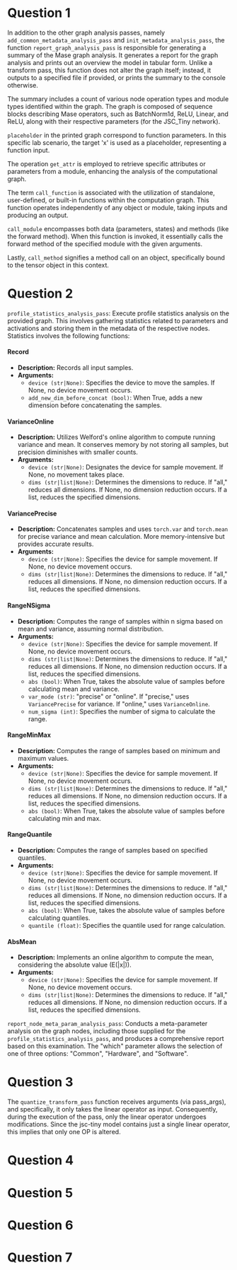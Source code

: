 # Question 1

In addition to the other graph analysis passes, namely `add_common_metadata_analysis_pass` and `init_metadata_analysis_pass`, the function `report_graph_analysis_pass` is responsible for generating a summary of the Mase graph analysis. It generates a report for the graph analysis and prints out an overview the model in tabular form. Unlike a transform pass, this function does not alter the graph itself; instead, it outputs to a specified file if provided, or prints the summary to the console otherwise. 

The summary includes a count of various node operation types and module types identified within the graph. The graph is composed of sequence blocks describing Mase operators, such as BatchNorm1d, ReLU, Linear, and ReLU, along with their respective parameters (for the JSC_Tiny network).

`placeholder` in the printed graph correspond to function parameters. In this specific lab scenario, the target 'x' is used as a placeholder, representing a function input.

The operation `get_attr` is employed to retrieve specific attributes or parameters from a module, enhancing the analysis of the computational graph.

The term `call_function` is associated with the utilization of standalone, user-defined, or built-in functions within the computation graph. This function operates independently of any object or module, taking inputs and producing an output.

`call_module` encompasses both data (parameters, states) and methods (like the forward method). When this function is invoked, it essentially calls the forward method of the specified module with the given arguments.

Lastly, `call_method` signifies a method call on an object, specifically bound to the tensor object in this context.

# Question 2
`profile_statistics_analysis_pass`:  Execute profile statistics analysis on the provided graph. This involves gathering statistics related to parameters and activations and storing them in the metadata of the respective nodes. Statistics involves the following functions:

#### Record
  - **Description:** Records all input samples.
  - **Arguments:**
    - `device (str|None)`: Specifies the device to move the samples. If None, no device movement occurs.
    - `add_new_dim_before_concat (bool)`: When True, adds a new dimension before concatenating the samples.

#### VarianceOnline
  - **Description:** Utilizes Welford's online algorithm to compute running variance and mean. It conserves memory by not storing all samples, but precision diminishes with smaller counts.
  - **Arguments:**
    - `device (str|None)`: Designates the device for sample movement. If None, no movement takes place.
    - `dims (str|list|None)`: Determines the dimensions to reduce. If "all," reduces all dimensions. If None, no dimension reduction occurs. If a list, reduces the specified dimensions.

#### VariancePrecise
  - **Description:** Concatenates samples and uses `torch.var` and `torch.mean` for precise variance and mean calculation. More memory-intensive but provides accurate results.
  - **Arguments:**
    - `device (str|None)`: Specifies the device for sample movement. If None, no device movement occurs.
    - `dims (str|list|None)`: Determines the dimensions to reduce. If "all," reduces all dimensions. If None, no dimension reduction occurs. If a list, reduces the specified dimensions.

#### RangeNSigma
  - **Description:** Computes the range of samples within n sigma based on mean and variance, assuming normal distribution.
  - **Arguments:**
    - `device (str|None)`: Specifies the device for sample movement. If None, no device movement occurs.
    - `dims (str|list|None)`: Determines the dimensions to reduce. If "all," reduces all dimensions. If None, no dimension reduction occurs. If a list, reduces the specified dimensions.
    - `abs (bool)`: When True, takes the absolute value of samples before calculating mean and variance.
    - `var_mode (str)`: "precise" or "online". If "precise," uses `VariancePrecise` for variance. If "online," uses `VarianceOnline`.
    - `num_sigma (int)`: Specifies the number of sigma to calculate the range.

#### RangeMinMax
  - **Description:** Computes the range of samples based on minimum and maximum values.
  - **Arguments:**
    - `device (str|None)`: Specifies the device for sample movement. If None, no device movement occurs.
    - `dims (str|list|None)`: Determines the dimensions to reduce. If "all," reduces all dimensions. If None, no dimension reduction occurs. If a list, reduces the specified dimensions.
    - `abs (bool)`: When True, takes the absolute value of samples before calculating min and max.

#### RangeQuantile
  - **Description:** Computes the range of samples based on specified quantiles.
  - **Arguments:**
    - `device (str|None)`: Specifies the device for sample movement. If None, no device movement occurs.
    - `dims (str|list|None)`: Determines the dimensions to reduce. If "all," reduces all dimensions. If None, no dimension reduction occurs. If a list, reduces the specified dimensions.
    - `abs (bool)`: When True, takes the absolute value of samples before calculating quantiles.
    - `quantile (float)`: Specifies the quantile used for range calculation.

#### AbsMean
  - **Description:** Implements an online algorithm to compute the mean, considering the absolute value (E(|x|)).
  - **Arguments:**
    - `device (str|None)`: Specifies the device for sample movement. If None, no device movement occurs.
    - `dims (str|list|None)`: Determines the dimensions to reduce. If "all," reduces all dimensions. If None, no dimension reduction occurs. If a list, reduces the specified dimensions.

`report_node_meta_param_analysis_pass`: Conducts a meta-parameter analysis on the graph nodes, including those supplied for the `profile_statistics_analysis_pass`, and produces a comprehensive report based on this examination. The "which" parameter allows the selection of one of three options: "Common", "Hardware", and "Software".


# Question 3
The `quantize_transform_pass` function receives arguments (via pass_args), and specifically, it only takes the linear operator as input. Consequently, during the execution of the pass, only the linear operator undergoes modifications. Since the jsc-tiny model contains just a single linear operator, this implies that only one OP is altered.

# Question 4

# Question 5

# Question 6

# Question 7
